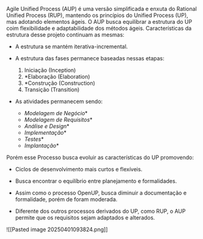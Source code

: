 Agile Unified Process (AUP) é uma versão simplificada e enxuta do Rational Unified Process (RUP), mantendo os princípios do Unified Process (UP), mas adotando elementos ágeis. O AUP busca equilibrar a estrutura do UP coim flexibilidade e adaptabilidade dos métodos ágeis. Características da estrutura desse projeto continuam as mesmas:

- A estrutura se mantém iterativa-incremental.

- A estrutura das fases permanece baseadas nessas etapas:

	1. Iniciação (Inception)
	2. *Elaboração (Elaboration)
	3. *Construção (Construction)
	4. Transição (Transition)

- As atividades permanecem sendo:

	- *Modelagem de Negócio**
	- *Modelagem de Requisitos** 
	- *Análise e Design** 
	- *Implementação** 
	- *Testes** 
	- *Implantação**

Porém esse Processo busca evoluir as características do UP promovendo:

- Ciclos de desenvolvimento mais curtos e flexíveis.

- Busca encontrar o equilíbrio entre planejamento e formalidades.

- Assim como o processo OpenUP, busca diminuir a documentação e formalidade, porém de foram moderada.

- Diferente dos outros processos derivados do UP, como RUP, o AUP permite que os requisitos sejam adaptados e alterados. 

![[Pasted image 20250401093824.png]]

